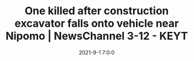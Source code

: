 ---
"title": "One killed after construction excavator falls onto vehicle near Nipomo | NewsChannel 3-12 - KEYT"
"date": "2021-9-1 7:0:0"
"feed_name": "GOOGLENEWSCONSTRUCTION"
"feed_website": "https://news.google.com/search?q=construction%2Bincident&hl=en-US&gl=US&ceid=US:en"
"feed_rss": "https://news.google.com/rss/search?q=construction%2Bincident&hl=en-US&gl=US&ceid=US:en"
"link": "https://keyt.com/news/san-luis-obispo-county/2021/09/01/sigalert-in-place-after-a-semi-crash-near-nipomo/"
"file": "_posts/2021-1-1-ab0a8714b6c547beb40a1a720b0df1126e431ff1.md"
"accident": "1"
"drilling": "0"
"dead": "1"
"injured": "0"
---